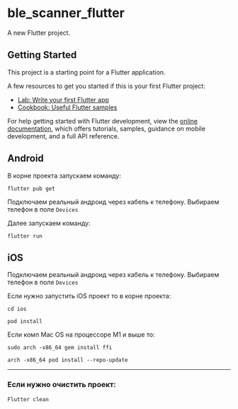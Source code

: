 # ble_scanner_flutter

A new Flutter project.

## Getting Started

This project is a starting point for a Flutter application.

A few resources to get you started if this is your first Flutter project:

- [Lab: Write your first Flutter app](https://docs.flutter.dev/get-started/codelab)
- [Cookbook: Useful Flutter samples](https://docs.flutter.dev/cookbook)

For help getting started with Flutter development, view the
[online documentation](https://docs.flutter.dev/), which offers tutorials,
samples, guidance on mobile development, and a full API reference.

## Android
В корне проекта запускаем команду:

```flutter pub get```

Подключаем реальный андроид через кабель к телефону.
Выбираем телефон в поле `Devices`

Далее запускаем команду:

```flutter run```



## iOS

Подключаем реальный андроид через кабель к телефону.
Выбираем телефон в поле `Devices`

Если нужно запустить iOS проект то в корне проекта:

```cd ios```

```pod install```

Если комп Mac OS на процессоре M1 и выше то:

```sudo arch -x86_64 gem install ffi```

```arch -x86_64 pod install --repo-update```

---

### Если нужно очистить проект:

```Flutter clean```